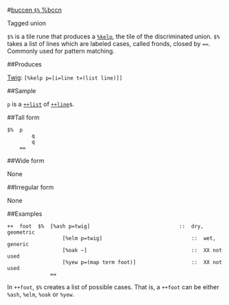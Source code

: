 #[buccen `$%` %bccn](#bccn)

Tagged union

`$%` is a tile rune that produces a [`%kelp`](), the tile of the discriminated union. `$%` takes a list of lines which are labeled cases, called fronds, closed by `==`. Commonly used for pattern matching.

##Produces

[Twig](): `[%kelp p=[i=line t=(list line)]]`

##Sample

`p` is a [`++list`]() of [`++line`]()s.

##Tall form

    $%  p
            q
            q
        ==

##Wide form

None

##Irregular form

None

##Examples

    ++  foot  $%  [%ash p=twig]                             ::  dry, geometric
                      [%elm p=twig]                             ::  wet, generic
                      [%oak ~]                                  ::  XX not used
                      [%yew p=(map term foot)]                  ::  XX not used
                  ==

In `++foot`, `$%` creates a list of possible cases. That is, a `++foot` can be either `%ash`, `%elm`, `%oak` or `%yew`.

